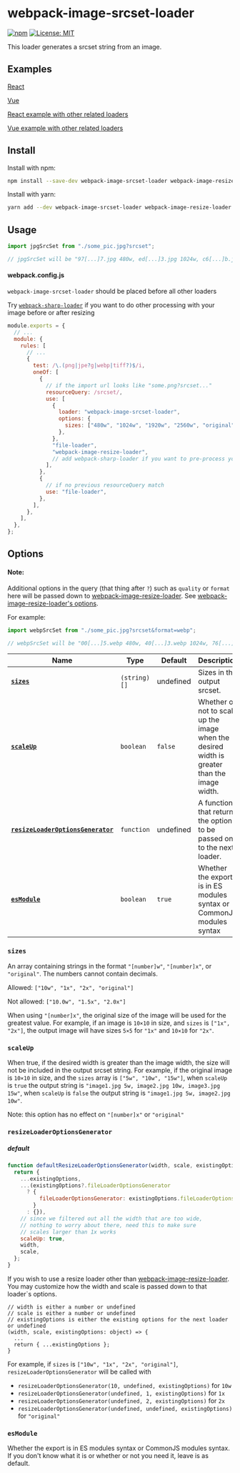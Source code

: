 # webpack-image-srcset-loader

[![npm](https://img.shields.io/npm/v/webpack-image-srcset-loader?style=flat)](https://www.npmjs.com/package/webpack-image-srcset-loader) [![License: MIT](https://img.shields.io/badge/License-MIT-green.svg?style=flat)](https://opensource.org/licenses/MIT)

This loader generates a srcset string from an image.

## Examples

[React](https://github.com/Calvin-LL/webpack-image-srcset-loader/tree/main/examples/react)

[Vue](https://github.com/Calvin-LL/webpack-image-srcset-loader/tree/main/examples/vue)

[React example with other related loaders](https://github.com/Calvin-LL/react-responsive-images-example)

[Vue example with other related loaders](https://github.com/Calvin-LL/vue-responsive-images-example)

## Install

Install with npm:

```bash
npm install --save-dev webpack-image-srcset-loader webpack-image-resize-loader
```

Install with yarn:

```bash
yarn add --dev webpack-image-srcset-loader webpack-image-resize-loader
```

## Usage

```javascript
import jpgSrcSet from "./some_pic.jpg?srcset";

// jpgSrcSet will be "97[...]7.jpg 480w, ed[...]3.jpg 1024w, c6[...]b.jpg 1920w, b6[...]3.jpg 2560w, 57[...]e.jpg"
```

#### webpack.config.js

`webpack-image-srcset-loader` should be placed before all other loaders

Try [`webpack-sharp-loader`](https://github.com/Calvin-LL/webpack-sharp-loader) if you want to do other processing with your image before or after resizing

```javascript
module.exports = {
  // ...
  module: {
    rules: [
      // ...
      {
        test: /\.(png|jpe?g|webp|tiff?)$/i,
        oneOf: [
          {
            // if the import url looks like "some.png?srcset..."
            resourceQuery: /srcset/,
            use: [
              {
                loader: "webpack-image-srcset-loader",
                options: {
                  sizes: ["480w", "1024w", "1920w", "2560w", "original"],
                },
              },
              "file-loader",
              "webpack-image-resize-loader",
              // add webpack-sharp-loader if you want to pre-process your image e.g. rotating, flipping
            ],
          },
          {
            // if no previous resourceQuery match
            use: "file-loader",
          },
        ],
      },
    ],
  },
};
```

## Options

#### Note:

Additional options in the query (that thing after `?`) such as `quality` or `format` here will be passed down to [webpack-image-resize-loader](https://github.com/Calvin-LL/webpack-image-resize-loader). See [webpack-image-resize-loader's options](https://github.com/Calvin-LL/webpack-image-resize-loader#options).

For example:

```javascript
import webpSrcSet from "./some_pic.jpg?srcset&format=webp";

// webpSrcSet will be "00[...]5.webp 480w, 40[...]3.webp 1024w, 76[...]b.webp 1920w, a4[...]c.webp 2560w, b1[...]c.webp"
```

| Name                                                                | Type         | Default   | Description                                                                                  |
| ------------------------------------------------------------------- | ------------ | --------- | -------------------------------------------------------------------------------------------- |
| **[`sizes`](#sizes)**                                               | `(string)[]` | undefined | Sizes in the output srcset.                                                                  |
| **[`scaleUp`](#scaleup)**                                           | `boolean`    | `false`   | Whether or not to scale up the image when the desired width is greater than the image width. |
| **[`resizeLoaderOptionsGenerator`](#resizeloaderoptionsgenerator)** | `function`   | undefined | A function that returns the option to be passed on to the next loader.                       |
| **[`esModule`](#esmodule)**                                         | `boolean`    | `true`    | Whether the export is in ES modules syntax or CommonJS modules syntax                        |

### `sizes`

An array containing strings in the format `"[number]w"`, `"[number]x"`, or `"original"`. The numbers cannot contain decimals.

Allowed: `["10w", "1x", "2x", "original"]`

Not allowed: `["10.0w", "1.5x", "2.0x"]`

When using `"[number]x"`, the original size of the image will be used for the greatest value. For example, if an image is `10×10` in size, and `sizes` is `["1x", "2x"]`, the output image will have sizes `5×5` for `"1x"` and `10×10` for `"2x"`.

### `scaleUp`

When true, if the desired width is greater than the image width, the size will not be included in the output srcset string. For example, if the original image is `10×10` in size, and the `sizes` array is `["5w", "10w", "15w"]`, when `scaleUp` is `true` the output string is `"image1.jpg 5w, image2.jpg 10w, image3.jpg 15w"`, when `scaleUp` is `false` the output string is `"image1.jpg 5w, image2.jpg 10w"`.

Note: this option has no effect on `"[number]x"` or `"original"`

### `resizeLoaderOptionsGenerator`

##### default

```javascript
function defaultResizeLoaderOptionsGenerator(width, scale, existingOptions) {
  return {
    ...existingOptions,
    ...(existingOptions?.fileLoaderOptionsGenerator
      ? {
          fileLoaderOptionsGenerator: existingOptions.fileLoaderOptionsGenerator.toString(),
        }
      : {}),
    // since we filtered out all the width that are too wide,
    // nothing to worry about there, need this to make sure
    // scales larger than 1x works
    scaleUp: true,
    width,
    scale,
  };
}
```

If you wish to use a resize loader other than [webpack-image-resize-loader](https://github.com/Calvin-LL/webpack-image-resize-loader). You may customize how the width and scale is passed down to that loader`s options.

```
// width is either a number or undefined
// scale is either a number or undefined
// existingOptions is either the existing options for the next loader or undefined
(width, scale, existingOptions: object) => {
  ...
  return { ...existingOptions };
}
```

For example, if `sizes` is `["10w", "1x", "2x", "original"]`, `resizeLoaderOptionsGenerator` will be called with

- `resizeLoaderOptionsGenerator(10, undefined, existingOptions)` for `10w`
- `resizeLoaderOptionsGenerator(undefined, 1, existingOptions)` for `1x`
- `resizeLoaderOptionsGenerator(undefined, 2, existingOptions)` for `2x`
- `resizeLoaderOptionsGenerator(undefined, undefined, existingOptions)` for `"original"`

### `esModule`

Whether the export is in ES modules syntax or CommonJS modules syntax. If you don't know what it is or whether or not you need it, leave is as default.
